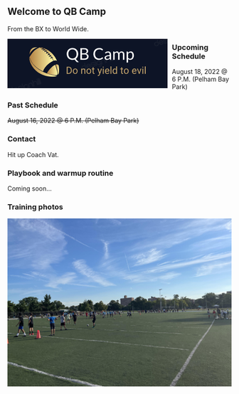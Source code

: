 ## Welcome to QB Camp

From the BX to World Wide.

<img src="images/QB_CAMP_2022_LOGO.png"
     alt="QB Camp Logo 2022"
     style="float: left; margin-right: 10px;" />

### Upcoming Schedule

August 18, 2022 @ 6 P.M. (Pelham Bay Park)

### Past Schedule

~~August 16, 2022 @ 6 P.M. (Pelham Bay Park)~~

### Contact

Hit up Coach Vat.

### Playbook and warmup routine

Coming soon...

### Training photos

<img src="images/PB1_08_16_2022.jpg"
     alt="Pelham Bay Park (August 16 2022)"
     style="float: left; margin-right: 10px;" />
